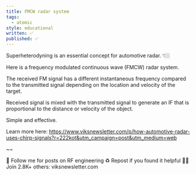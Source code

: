 ```yaml
---
title: FMCW radar system
tags:
  - atomic
style: educational
written: ✅
published: ✅
---
```

Superheterodyning is an essential concept for automotive radar. 👇🏼

Here is a frequency modulated continuous wave (FMCW) radar system.

The received FM signal has a different instantaneous frequency compared to the transmitted signal depending on the location and velocity of the target.

Received signal is mixed with the transmitted signal to generate an IF that is proportional to the distance or velocity of the object.

Simple and effective.

Learn more here:
https://www.viksnewsletter.com/p/how-automotive-radar-uses-chirp-signals?r=222kot&utm_campaign=post&utm_medium=web

~~

🔔 Follow me for posts on RF engineering
♻️ Repost if you found it helpful
✍🏼 Join 2.8K+ others: viksnewsletter.com